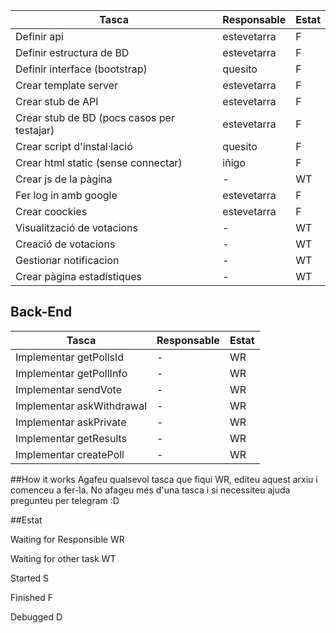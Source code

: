  Tasca | Responsable | Estat  
 ---| --- | ---
 Definir api | estevetarra | F
 Definir estructura de BD | estevetarra | F
 Definir interface (bootstrap) | quesito | F
 Crear template server | estevetarra | F
 Crear stub de API | estevetarra | F
 Crear stub de BD (pocs casos per testajar) | estevetarra | F
 Crear script d'instal·lació | quesito | F
 Crear html static (sense connectar) | iñigo | F
 Crear js de la pàgina | - | WT
 Fer log in amb google | estevetarra | F
 Crear coockies | estevetarra | F
 Visualització de votacions | - | WT
 Creació de votacions | - | WT
 Gestionar notificacion | - | WT
 Crear pàgina estadístiques | - | WT

 ## Back-End
 
 Tasca | Responsable | Estat  
 ---| --- | ---
Implementar getPollsId | - | WR
Implementar getPollInfo | - | WR
Implementar sendVote | - | WR
Implementar askWithdrawal | - | WR
Implementar askPrivate | - | WR
Implementar getResults | - | WR
Implementar createPoll | - | WR


##How it works
Agafeu qualsevol tasca que fiqui WR, editeu aquest arxiu i comenceu a fer-la. No afageu més d'una tasca i si necessiteu ajuda pregunteu per telegram :D

##Estat

Waiting for Responsible WR

Waiting for other task WT

Started S

Finished  F

Debugged  D
